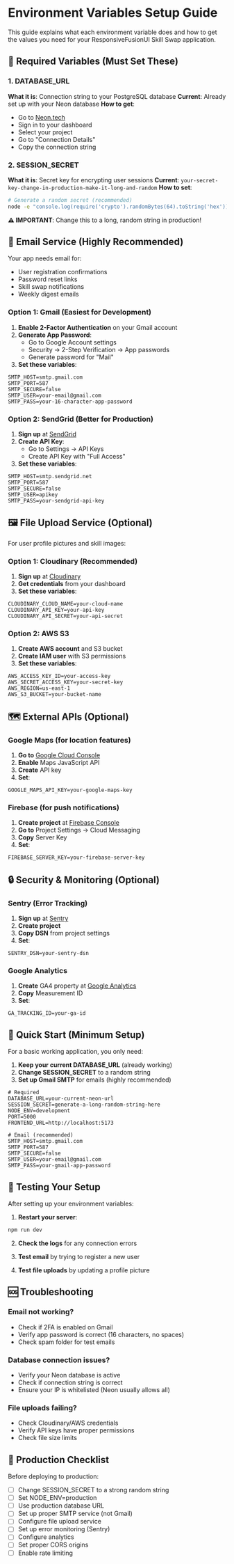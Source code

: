 # Environment Variables Setup Guide

This guide explains what each environment variable does and how to get the values you need for your ResponsiveFusionUI Skill Swap application.

## 🔧 Required Variables (Must Set These)

### 1. DATABASE_URL
**What it is**: Connection string to your PostgreSQL database
**Current**: Already set up with your Neon database
**How to get**: 
- Go to [Neon.tech](https://neon.tech)
- Sign in to your dashboard
- Select your project
- Go to "Connection Details"
- Copy the connection string

### 2. SESSION_SECRET
**What it is**: Secret key for encrypting user sessions
**Current**: `your-secret-key-change-in-production-make-it-long-and-random`
**How to set**: 
```bash
# Generate a random secret (recommended)
node -e "console.log(require('crypto').randomBytes(64).toString('hex'))"
```
**⚠️ IMPORTANT**: Change this to a long, random string in production!

## 📧 Email Service (Highly Recommended)

Your app needs email for:
- User registration confirmations
- Password reset links
- Skill swap notifications
- Weekly digest emails

### Option 1: Gmail (Easiest for Development)

1. **Enable 2-Factor Authentication** on your Gmail account
2. **Generate App Password**:
   - Go to Google Account settings
   - Security → 2-Step Verification → App passwords
   - Generate password for "Mail"
3. **Set these variables**:
```env
SMTP_HOST=smtp.gmail.com
SMTP_PORT=587
SMTP_SECURE=false
SMTP_USER=your-email@gmail.com
SMTP_PASS=your-16-character-app-password
```

### Option 2: SendGrid (Better for Production)

1. **Sign up** at [SendGrid](https://sendgrid.com)
2. **Create API Key**:
   - Go to Settings → API Keys
   - Create API Key with "Full Access"
3. **Set these variables**:
```env
SMTP_HOST=smtp.sendgrid.net
SMTP_PORT=587
SMTP_SECURE=false
SMTP_USER=apikey
SMTP_PASS=your-sendgrid-api-key
```

## 🖼️ File Upload Service (Optional)

For user profile pictures and skill images:

### Option 1: Cloudinary (Recommended)

1. **Sign up** at [Cloudinary](https://cloudinary.com)
2. **Get credentials** from your dashboard
3. **Set these variables**:
```env
CLOUDINARY_CLOUD_NAME=your-cloud-name
CLOUDINARY_API_KEY=your-api-key
CLOUDINARY_API_SECRET=your-api-secret
```

### Option 2: AWS S3

1. **Create AWS account** and S3 bucket
2. **Create IAM user** with S3 permissions
3. **Set these variables**:
```env
AWS_ACCESS_KEY_ID=your-access-key
AWS_SECRET_ACCESS_KEY=your-secret-key
AWS_REGION=us-east-1
AWS_S3_BUCKET=your-bucket-name
```

## 🗺️ External APIs (Optional)

### Google Maps (for location features)
1. **Go to** [Google Cloud Console](https://console.cloud.google.com)
2. **Enable** Maps JavaScript API
3. **Create** API key
4. **Set**:
```env
GOOGLE_MAPS_API_KEY=your-google-maps-key
```

### Firebase (for push notifications)
1. **Create project** at [Firebase Console](https://console.firebase.google.com)
2. **Go to** Project Settings → Cloud Messaging
3. **Copy** Server Key
4. **Set**:
```env
FIREBASE_SERVER_KEY=your-firebase-server-key
```

## 🔒 Security & Monitoring (Optional)

### Sentry (Error Tracking)
1. **Sign up** at [Sentry](https://sentry.io)
2. **Create project**
3. **Copy DSN** from project settings
4. **Set**:
```env
SENTRY_DSN=your-sentry-dsn
```

### Google Analytics
1. **Create** GA4 property at [Google Analytics](https://analytics.google.com)
2. **Copy** Measurement ID
3. **Set**:
```env
GA_TRACKING_ID=your-ga-id
```

## 🚀 Quick Start (Minimum Setup)

For a basic working application, you only need:

1. **Keep your current DATABASE_URL** (already working)
2. **Change SESSION_SECRET** to a random string
3. **Set up Gmail SMTP** for emails (highly recommended)

```env
# Required
DATABASE_URL=your-current-neon-url
SESSION_SECRET=generate-a-long-random-string-here
NODE_ENV=development
PORT=5000
FRONTEND_URL=http://localhost:5173

# Email (recommended)
SMTP_HOST=smtp.gmail.com
SMTP_PORT=587
SMTP_SECURE=false
SMTP_USER=your-email@gmail.com
SMTP_PASS=your-gmail-app-password
```

## 🔄 Testing Your Setup

After setting up your environment variables:

1. **Restart your server**:
```bash
npm run dev
```

2. **Check the logs** for any connection errors

3. **Test email** by trying to register a new user

4. **Test file uploads** by updating a profile picture

## 🆘 Troubleshooting

### Email not working?
- Check if 2FA is enabled on Gmail
- Verify app password is correct (16 characters, no spaces)
- Check spam folder for test emails

### Database connection issues?
- Verify your Neon database is active
- Check if connection string is correct
- Ensure your IP is whitelisted (Neon usually allows all)

### File uploads failing?
- Check Cloudinary/AWS credentials
- Verify API keys have proper permissions
- Check file size limits

## 📝 Production Checklist

Before deploying to production:

- [ ] Change SESSION_SECRET to a strong random string
- [ ] Set NODE_ENV=production
- [ ] Use production database URL
- [ ] Set up proper SMTP service (not Gmail)
- [ ] Configure file upload service
- [ ] Set up error monitoring (Sentry)
- [ ] Configure analytics
- [ ] Set proper CORS origins
- [ ] Enable rate limiting
